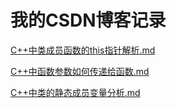 # 我的CSDN博客记录

[C++中类成员函数的this指针解析.md](https://github.com/niu0217/Documents/blob/main/MyCSDN/C%2B%2B中类成员函数的this指针解析.md)

[C++中函数参数如何传递给函数.md](https://github.com/niu0217/Documents/blob/main/MyCSDN/C%2B%2B中函数参数如何传递给函数.md)

[C++中类的静态成员变量分析.md](https://github.com/niu0217/Documents/blob/main/MyCSDN/C%2B%2B中类的静态成员变量分析.md)
